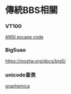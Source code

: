 # 傳統BBS相關


### VT100
[ANSI escape code](https://en.wikipedia.org/wiki/ANSI_escape_code)


### Big5uao
https://moztw.org/docs/big5/


### unicode查表
[graphemica](http://graphemica.com/)
